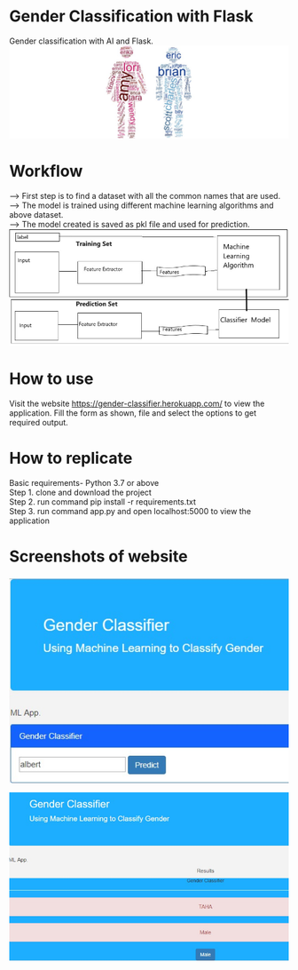 # Gender Classification with Flask
Gender classification with AI and Flask.
<img
src="./1111.jpeg"
raw=true
alt="Screenshots"
style="margin-right: 10px;"
/>

# Workflow
--> First step is to find a dataset with all the common names that are used.<br/>
--> The model is trained using different machine learning algorithms and above dataset.<br/>
--> The model created is saved as pkl file and used for prediction.
<img
src="./2222.jpeg"
raw=true
alt="Screenshots"
style="margin-right: 10px;"
/>


# How to use 
Visit the website https://gender-classifier.herokuapp.com/ to view the application. Fill the form as shown, file and select the options to get required output.

# How to replicate
Basic requirements- Python 3.7 or above <br/>
Step 1. clone and download the project <br/>
Step 2. run command pip install -r requirements.txt <br/>
Step 3. run command app.py and open localhost:5000 to view the application


# Screenshots of website
<img
src="./1.png"
raw=true
alt="Screenshots"
style="margin-right: 10px;"
/>

<img
src="./2.png"
raw=true
alt="Screenshots"
style="margin-right: 10px;"
/>

